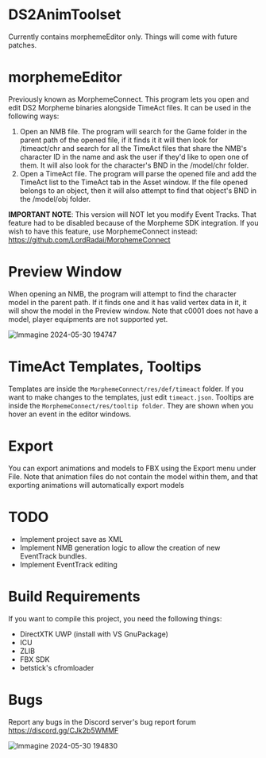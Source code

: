 # DS2AnimToolset
Currently contains morphemeEditor only. Things will come with future patches.

# morphemeEditor
Previously known as MorphemeConnect.
This program lets you open and edit DS2 Morpheme binaries alongside TimeAct files.
It can be used in the following ways:
1) Open an NMB file. The program will search for the Game folder in the parent path of the opened file, if it finds it it will then look for /timeact/chr and search for all the TimeAct files that share the NMB's character ID in the name and ask the user if they'd like to open one of them. It will also look for the character's BND in the /model/chr folder.
2) Open a TimeAct file. The program will parse the opened file and add the TimeAct list to the TimeAct tab in the Asset window. If the file opened belongs to an object, then it will also attempt to find that object's BND in the /model/obj folder.

**IMPORTANT NOTE**: This version will NOT let you modify Event Tracks. That feature had to be disabled because of the Morpheme SDK integration. If you wish to have this feature, use MorphemeConnect instead: https://github.com/LordRadai/MorphemeConnect

# Preview Window
When opening an NMB, the program will attempt to find the character model in the parent path. If it finds one and it has valid vertex data in it, it will show the model in the Preview window. Note that c0001 does not have a model, player equipments are not supported yet.

![Immagine 2024-05-30 194747](https://github.com/LordRadai/DS2AnimToolset/assets/22768664/63fd3aad-6612-4b50-85ff-7b935350156b)

# TimeAct Templates, Tooltips
Templates are inside the `MorphemeConnect/res/def/timeact` folder. If you want to make changes to the templates, just edit `timeact.json`.
Tooltips are inside the `MorphemeConnect/res/tooltip folder`. They are shown when you hover an event in the editor windows.

# Export
You can export animations and models to FBX using the Export menu under File. Note that animation files do not contain the model within them, and that exporting animations will automatically export models

# TODO
* Implement project save as XML
* Implement NMB generation logic to allow the creation of new EventTrack bundles.
* Implement EventTrack editing

# Build Requirements
If you want to compile this project, you need the following things:
* DirectXTK UWP (install with VS GnuPackage)
* ICU
* ZLIB
* FBX SDK
* betstick's cfromloader

# Bugs
Report any bugs in the Discord server's bug report forum https://discord.gg/CJk2b5WMMF

![Immagine 2024-05-30 194830](https://github.com/LordRadai/DS2AnimToolset/assets/22768664/218df726-5ad0-41d5-a885-fc955c4e3678)
